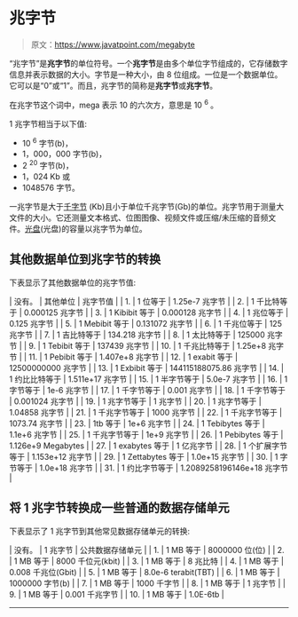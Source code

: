 # 兆字节

> 原文：<https://www.javatpoint.com/megabyte>

“兆字节”是**兆字节**的单位符号。一个**兆字节**是由多个单位字节组成的，它存储数字信息并表示数据的大小。字节是一种大小，由 8 位组成。一位是一个数据单位。它可以是“0”或“1”。而且，兆字节的简称是**兆字节**或**兆字节**。

在兆字节这个词中，mega 表示 10 的六次方，意思是 10 <sup>6</sup> 。

1 兆字节相当于以下值:

*   10 <sup>6</sup> 字节(b)，
*   1，000，000 字节(b)，
*   2 <sup>20</sup> 字节(b)，
*   1，024 Kb 或
*   1048576 字节。

一兆字节是大于[千字节](kilobyte) (Kb)且小于单位千兆字节(Gb)的单位。兆字节用于测量大文件的大小。它还测量文本格式、位图图像、视频文件或压缩/未压缩的音频文件。[光盘](https://www.javatpoint.com/cd)(光盘)的容量以兆字节为单位。

## 其他数据单位到兆字节的转换

下表显示了其他数据单位的兆字节值:

| 没有。 | 其他单位 | 兆字节值 |
| 1. | 1 位等于 | 1.25e-7 兆字节 |
| 2. | 1 千比特等于 | 0.000125 兆字节 |
| 3. | 1 Kibibit 等于 | 0.000128 兆字节 |
| 4. | 1 兆位等于 | 0.125 兆字节 |
| 5. | 1 Mebibit 等于 | 0.131072 兆字节 |
| 6. | 1 千兆位等于 | 125 兆字节 |
| 7. | 1 吉比特等于 | 134.218 兆字节 |
| 8. | 1 太比特等于 | 125000 兆字节 |
| 9. | 1 Tebibit 等于 | 137439 兆字节 |
| 10. | 1 千兆比特等于 | 1.25e+8 兆字节 |
| 11. | 1 Pebibit 等于 | 1.407e+8 兆字节 |
| 12. | 1 exabit 等于 | 12500000000 兆字节 |
| 13. | 1 Exbibit 等于 | 144115188075.86 兆字节 |
| 14. | 1 约比比特等于 | 1.511e+17 兆字节 |
| 15. | 1 半字节等于 | 5.0e-7 兆字节 |
| 16. | 1 字节等于 | 1e-6 兆字节 |
| 17. | 1 千字节等于 | 0.001 兆字节 |
| 18. | 1 千字节等于 | 0.001024 兆字节 |
| 19. | 1 兆字节等于 | 1 兆字节 |
| 20. | 1 兆字节等于 | 1.04858 兆字节 |
| 21. | 1 千兆字节等于 | 1000 兆字节 |
| 22. | 1 千兆字节等于 | 1073.74 兆字节 |
| 23. | 1tb 等于 | 1e+6 兆字节 |
| 24. | 1 Tebibytes 等于 | 1.1e+6 兆字节 |
| 25. | 1 千兆字节等于 | 1e+9 兆字节 |
| 26. | 1 Pebibytes 等于 | 1.126e+9 Megabytes |
| 27. | 1 exabytes 等于 | 1 亿兆字节 |
| 28. | 1 个扩展字节等于 | 1.153e+12 兆字节 |
| 29. | 1 Zettabytes 等于 | 1.0e+15 兆字节 |
| 30. | 1 字节等于 | 1.0e+18 兆字节 |
| 31. | 1 约比字节等于 | 1.2089258196146e+18 兆字节 |

## 将 1 兆字节转换成一些普通的数据存储单元

下表显示了 1 兆字节到其他常见数据存储单元的转换:

| 没有。 | 1 兆字节 | 公共数据存储单元 |
| 1. | 1 MB 等于 | 8000000 位(位) |
| 2. | 1 MB 等于 | 8000 千位元(kbit) |
| 3. | 1 MB 等于 | 8 兆比特 |
| 4. | 1 MB 等于 | 0.008 千兆位(Gbit) |
| 5. | 1 MB 等于 | 8.0e-6 terabit(TBT) |
| 6. | 1 MB 等于 | 1000000 字节(b) |
| 7. | 1 MB 等于 | 1000 千字节 |
| 8. | 1 MB 等于 | 1 兆字节 |
| 9. | 1 MB 等于 | 0.001 千兆字节 |
| 10. | 1 MB 等于 | 1.0E-6tb |

* * *